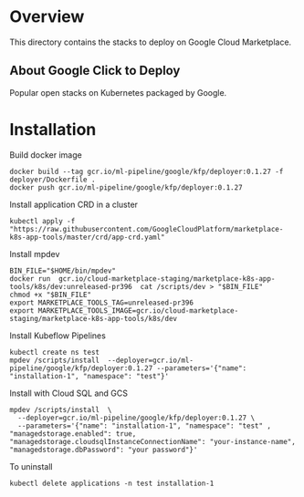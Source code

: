 # Overview

This directory contains the stacks to deploy on Google Cloud Marketplace.

## About Google Click to Deploy

Popular open stacks on Kubernetes packaged by Google.

# Installation

Build docker image
```
docker build --tag gcr.io/ml-pipeline/google/kfp/deployer:0.1.27 -f deployer/Dockerfile .
docker push gcr.io/ml-pipeline/google/kfp/deployer:0.1.27
```

Install application CRD in a cluster
```
kubectl apply -f "https://raw.githubusercontent.com/GoogleCloudPlatform/marketplace-k8s-app-tools/master/crd/app-crd.yaml"
```

Install mpdev
```
BIN_FILE="$HOME/bin/mpdev"
docker run  gcr.io/cloud-marketplace-staging/marketplace-k8s-app-tools/k8s/dev:unreleased-pr396  cat /scripts/dev > "$BIN_FILE"
chmod +x "$BIN_FILE"
export MARKETPLACE_TOOLS_TAG=unreleased-pr396
export MARKETPLACE_TOOLS_IMAGE=gcr.io/cloud-marketplace-staging/marketplace-k8s-app-tools/k8s/dev
```

Install Kubeflow Pipelines
```
kubectl create ns test
mpdev /scripts/install  --deployer=gcr.io/ml-pipeline/google/kfp/deployer:0.1.27 --parameters='{"name": "installation-1", "namespace": "test"}'
```

Install with Cloud SQL and GCS
```
mpdev /scripts/install  \
  --deployer=gcr.io/ml-pipeline/google/kfp/deployer:0.1.27 \
  --parameters='{"name": "installation-1", "namespace": "test" , "managedstorage.enabled": true, "managedstorage.cloudsqlInstanceConnectionName": "your-instance-name", "managedstorage.dbPassword": "your password"}'
```

To uninstall 
```
kubectl delete applications -n test installation-1
```
